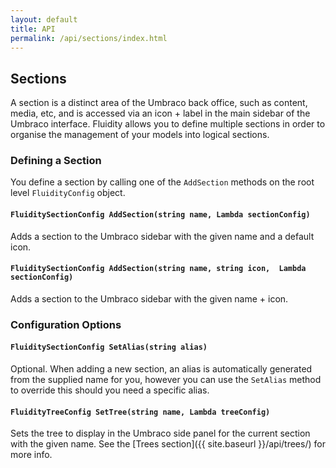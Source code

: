 ```yaml
---
layout: default
title: API
permalink: /api/sections/index.html
---
```


## Sections

A section is a distinct area of the Umbraco back office, such as content, media, etc, and is accessed via an icon + label in the main sidebar of the Umbraco interface. Fluidity allows you to define multiple sections in order to organise the management of your models into logical sections.

### Defining a Section

You define a section by calling one of the `AddSection` methods on the root level `FluidityConfig` object.

#### `FluiditySectionConfig AddSection(string name, Lambda sectionConfig)`
Adds a section to the Umbraco sidebar with the given name and a default icon.

#### `FluiditySectionConfig AddSection(string name, string icon,  Lambda sectionConfig)`
Adds a section to the Umbraco sidebar with the given name + icon.

### Configuration Options

#### `FluiditySectionConfig SetAlias(string alias)`
Optional. When adding a new section, an alias is automatically generated from the supplied name for you, however you can use the `SetAlias` method to override this should you need a specific alias.

#### `FluidityTreeConfig SetTree(string name, Lambda treeConfig)`
Sets the tree to display in the Umbraco side panel for the current section with the given name. See the [Trees section]({{ site.baseurl }}/api/trees/) for more info.
